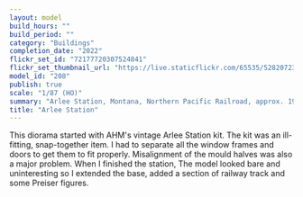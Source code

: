```yaml
---
layout: model
build_hours: ""
build_period: ""
category: "Buildings"
completion_date: "2022"
flickr_set_id: "72177720307524841"
flickr_set_thumbnail_url: "https://live.staticflickr.com/65535/52820723368_f93ef5245e_m.jpg"
model_id: "208"
publish: true
scale: "1/87 (HO)"
summary: "Arlee Station, Montana, Northern Pacific Railroad, approx. 1950s"
title: "Arlee Station"
---
```


This diorama started with AHM's vintage Arlee Station kit. The kit was an ill-fitting, snap-together item. I had to separate all the window frames and doors to get them to fit properly. Misalignment of the mould halves was also a major problem. When I finished the station, The model looked bare and uninteresting so I extended the base, added a section of railway track and some Preiser figures.
